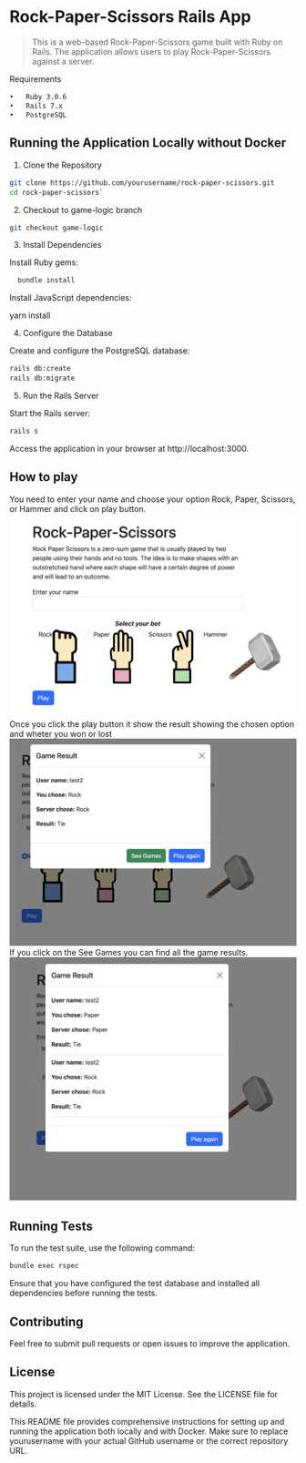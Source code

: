 # Rock-Paper-Scissors Rails App

> This is a web-based Rock-Paper-Scissors game built with Ruby on Rails. The application allows users to play Rock-Paper-Scissors against a server.

Requirements

	•	Ruby 3.0.6
	•	Rails 7.x
	•	PostgreSQL

## Running the Application Locally without Docker

1. Clone the Repository
```bash
git clone https://github.com/yourusername/rock-paper-scissors.git
cd rock-paper-scissors`
```
2. Checkout to game-logic branch
```bash
git checkout game-logic
```
3. Install Dependencies

Install Ruby gems:
```bash
  bundle install
```

Install JavaScript dependencies:

yarn install

4. Configure the Database

Create and configure the PostgreSQL database:
```bash
rails db:create
rails db:migrate
```

5. Run the Rails Server

Start the Rails server:
```bash
rails s
```
Access the application in your browser at http://localhost:3000.

## How to play
You need to enter your name and choose your option Rock, Paper, Scissors, or Hammer and click on play button.
<img src="./screenshots/main.png">
Once you click the play button it show the result showing the chosen option and wheter you won or lost
<img src="./screenshots/result.png">
If you click on the See Games you can find all the game results.
<img src="./screenshots/results2.png">
## Running Tests
To run the test suite, use the following command:

```bash
bundle exec rspec
```
Ensure that you have configured the test database and installed all dependencies before running the tests.
## Contributing
Feel free to submit pull requests or open issues to improve the application.

## License
This project is licensed under the MIT License. See the LICENSE file for details.

This README file provides comprehensive instructions for setting up and running the application both locally and with Docker. Make sure to replace yourusername with your actual GitHub username or the correct repository URL.